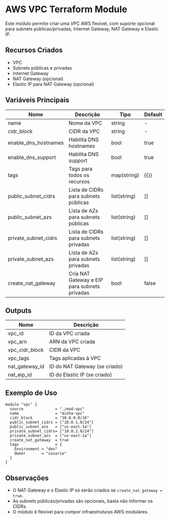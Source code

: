 # AWS VPC Terraform Module

Este módulo permite criar uma VPC AWS flexível, com suporte opcional para subnets públicas/privadas, Internet Gateway, NAT Gateway e Elastic IP.

## Recursos Criados
- VPC
- Subnets públicas e privadas
- Internet Gateway
- NAT Gateway (opcional)
- Elastic IP para NAT Gateway (opcional)

## Variáveis Principais
| Nome                | Descrição                                      | Tipo         | Default         |
|---------------------|------------------------------------------------|--------------|-----------------|
| name                | Nome da VPC                                    | string       | -               |
| cidr_block          | CIDR da VPC                                    | string       | -               |
| enable_dns_hostnames| Habilita DNS hostnames                         | bool         | true            |
| enable_dns_support  | Habilita DNS support                           | bool         | true            |
| tags                | Tags para todos os recursos                    | map(string)  | {{}}            |
| public_subnet_cidrs | Lista de CIDRs para subnets públicas           | list(string) | []              |
| public_subnet_azs   | Lista de AZs para subnets públicas             | list(string) | []              |
| private_subnet_cidrs| Lista de CIDRs para subnets privadas           | list(string) | []              |
| private_subnet_azs  | Lista de AZs para subnets privadas             | list(string) | []              |
| create_nat_gateway  | Cria NAT Gateway e EIP para subnets privadas   | bool         | false           |

## Outputs
| Nome             | Descrição                       |
|------------------|---------------------------------|
| vpc_id           | ID da VPC criada                |
| vpc_arn          | ARN da VPC criada               |
| vpc_cidr_block   | CIDR da VPC                     |
| vpc_tags         | Tags aplicadas à VPC            |
| nat_gateway_id   | ID do NAT Gateway (se criado)   |
| nat_eip_id       | ID do Elastic IP (se criado)    |

## Exemplo de Uso
```hcl
module "vpc" {
  source              = "./mod-vpc"
  name                = "minha-vpc"
  cidr_block          = "10.0.0.0/16"
  public_subnet_cidrs = ["10.0.1.0/24"]
  public_subnet_azs   = ["us-east-1a"]
  private_subnet_cidrs= ["10.0.2.0/24"]
  private_subnet_azs  = ["us-east-1a"]
  create_nat_gateway  = true
  tags                = {
    Environment = "dev"
    Owner       = "usuario"
  }
}
```

## Observações
- O NAT Gateway e o Elastic IP só serão criados se `create_nat_gateway = true`.
- As subnets públicas/privadas são opcionais, basta não informar os CIDRs.
- O módulo é flexível para compor infraestruturas AWS modulares.
